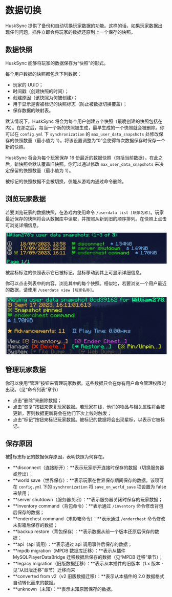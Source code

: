 # 数据切换
HuskSync 提供了备份和自动切换玩家数据的功能。这样的话，如果玩家数据出现任何问题，插件立即会将玩家的数据还原到上一个保存的快照。
 
## 数据快照
HuskSync 能够将玩家的数据保存为“快照”的形式。

每个用户数据的快照都包含下列数据：

* 玩家的 UUID；
* 时间戳（创建快照的时间）；
* 创建原因（该快照为何被创建）；
* 用于显示是否被标记的快照标志（防止被数据切换覆盖）；
* 保存数据的映射表。

默认情况下，HuskSync 将会为每个用户创建五个快照（最晚创建的快照包括在内）。在那之后，每当一个新的快照被生成，最早生成的一个快照就会被删除。你可以在 `config.yml` 下 `synchronization` 的 `max_user_data_snapshots` 处修改保存的快照数量（最小值为 1）。将该设置调整为“0”会使得每次数据保存时保存一个新的快照。

HuskSync 将会为每个玩家保存 16 份最近的数据快照（包括当前数据）。在此之后，新快照会默认覆盖旧快照。你可以通过修改 `max_user_data_snapshots` 来决定保留的快照数量（最小值为 1）。

被标记的快照数据不会被切换，仅能从游戏内通过命令删除。

## 浏览玩家数据

若要浏览玩家的数据快照，在游戏内使用命令 `/userdata list [玩家名称]`。玩家最近保存的快照将会从数据库中读取，并按照从新到旧的顺序排列。在快照上点击可浏览详细信息。

![img](images/data-snapshot-list.png)

被星标标注的快照表示它已被标记。鼠标移动到其上可显示详细信息。

你可以点击列表中的内容，浏览其中的每个快照。相似地，若要浏览一个用户最近的数据，请使用 `/userdata view [玩家名称]`。

![img](images/data-snapshot-viewer.png)

## 管理玩家数据

你可以使用“管理”按钮来管理玩家数据。这些数据只会在你有用户命令管理权限时出现。（见“命令列表”章节）

* 点击“删除”来删除数据；
* 点击“恢复”按钮来恢复玩家数据。若玩家在线，他们的物品与相关属性将会被更新，否则数据更新将会在他们下次上线时触发；
* 点击“标记”按钮来标记玩家数据。被标记的数据将会出现星标，以表示它被标记。

## 保存原因
被🚩标志标记的数据保存原因，表明快照为何存在。

* **disconnect（连接断开）：**表示玩家断开连接时保存的数据（切换服务器或登出）；
* **world save（世界保存）：**表示玩家在世界保存期间保存的数据。该项可在 `config.yml` 下的 `synchronization` 将 `save_on_world_save` 项设置为 false 来禁用；
* **server shutdown（服务器关闭）：**表示服务器关闭时保存的玩家数据；
* **inventory command（背包命令）：**表示通过 `/inventory` 命令修改背包后保存的数据；
* **enderchest command（末影箱命令）：**表示通过 `/enderchest` 命令修改末影箱后保存的数据；
* **backup restore（背包保存）：**表示数据从前一个版本还原后保存的数据；
* **api（api 调用）：**表示通过 api 调用事件后保存的数据；
* **mpdb migration（MPDB 数据库迁移）：**表示从插件 MySQLPlayerDataBridge 迁移数据后保存的数据（见“MPDB 迁移”章节）；
* **legacy migration（旧版数据迁移）：**表示从本插件的旧版本（1.x 版本 - 见“从旧版迁移”章节）迁移而来
* **converted from v2（v2 旧版数据迁移）：**表示从本插件的 2.0 数据格式自动转化而来的数据。
* **unknown（未知）：**表示未知原因保存的数据。
